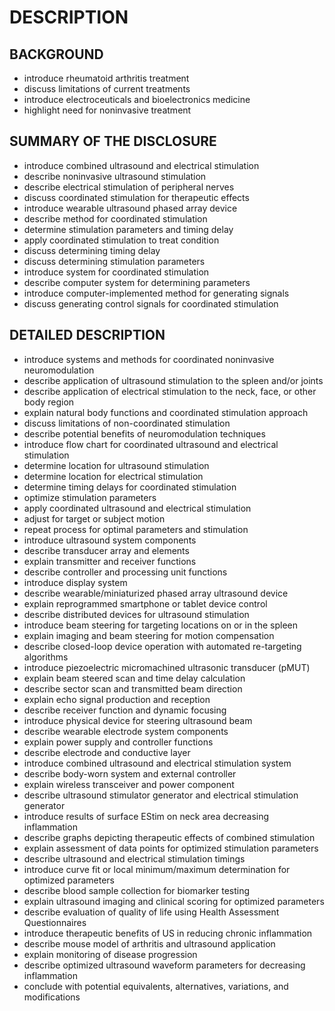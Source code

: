 # DESCRIPTION

## BACKGROUND

- introduce rheumatoid arthritis treatment
- discuss limitations of current treatments
- introduce electroceuticals and bioelectronics medicine
- highlight need for noninvasive treatment

## SUMMARY OF THE DISCLOSURE

- introduce combined ultrasound and electrical stimulation
- describe noninvasive ultrasound stimulation
- describe electrical stimulation of peripheral nerves
- discuss coordinated stimulation for therapeutic effects
- introduce wearable ultrasound phased array device
- describe method for coordinated stimulation
- determine stimulation parameters and timing delay
- apply coordinated stimulation to treat condition
- discuss determining timing delay
- discuss determining stimulation parameters
- introduce system for coordinated stimulation
- describe computer system for determining parameters
- introduce computer-implemented method for generating signals
- discuss generating control signals for coordinated stimulation

## DETAILED DESCRIPTION

- introduce systems and methods for coordinated noninvasive neuromodulation
- describe application of ultrasound stimulation to the spleen and/or joints
- describe application of electrical stimulation to the neck, face, or other body region
- explain natural body functions and coordinated stimulation approach
- discuss limitations of non-coordinated stimulation
- describe potential benefits of neuromodulation techniques
- introduce flow chart for coordinated ultrasound and electrical stimulation
- determine location for ultrasound stimulation
- determine location for electrical stimulation
- determine timing delays for coordinated stimulation
- optimize stimulation parameters
- apply coordinated ultrasound and electrical stimulation
- adjust for target or subject motion
- repeat process for optimal parameters and stimulation
- introduce ultrasound system components
- describe transducer array and elements
- explain transmitter and receiver functions
- describe controller and processing unit functions
- introduce display system
- describe wearable/miniaturized phased array ultrasound device
- explain reprogrammed smartphone or tablet device control
- describe distributed devices for ultrasound stimulation
- introduce beam steering for targeting locations on or in the spleen
- explain imaging and beam steering for motion compensation
- describe closed-loop device operation with automated re-targeting algorithms
- introduce piezoelectric micromachined ultrasonic transducer (pMUT)
- explain beam steered scan and time delay calculation
- describe sector scan and transmitted beam direction
- explain echo signal production and reception
- describe receiver function and dynamic focusing
- introduce physical device for steering ultrasound beam
- describe wearable electrode system components
- explain power supply and controller functions
- describe electrode and conductive layer
- introduce combined ultrasound and electrical stimulation system
- describe body-worn system and external controller
- explain wireless transceiver and power component
- describe ultrasound stimulator generator and electrical stimulation generator
- introduce results of surface EStim on neck area decreasing inflammation
- describe graphs depicting therapeutic effects of combined stimulation
- explain assessment of data points for optimized stimulation parameters
- describe ultrasound and electrical stimulation timings
- introduce curve fit or local minimum/maximum determination for optimized parameters
- describe blood sample collection for biomarker testing
- explain ultrasound imaging and clinical scoring for optimized parameters
- describe evaluation of quality of life using Health Assessment Questionnaires
- introduce therapeutic benefits of US in reducing chronic inflammation
- describe mouse model of arthritis and ultrasound application
- explain monitoring of disease progression
- describe optimized ultrasound waveform parameters for decreasing inflammation
- conclude with potential equivalents, alternatives, variations, and modifications

